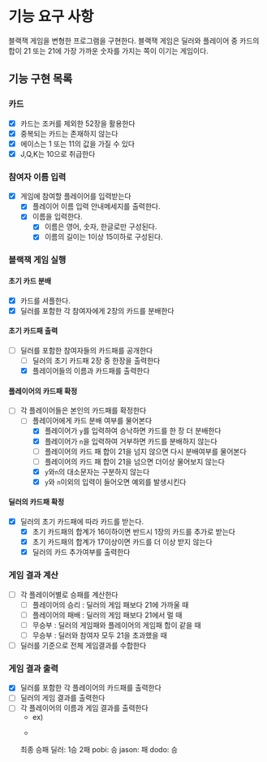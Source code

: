 # 기능 요구 사항

블랙잭 게임을 변형한 프로그램을 구현한다.
블랙잭 게임은 딜러와 플레이어 중 카드의 합이 21 또는 21에 가장 가까운 숫자를 가지는 쪽이 이기는 게임이다.

## 기능 구현 목록

### 카드

- [x] 카드는 조커를 제외한 52장을 활용한다
- [x] 중복되는 카드는 존재하지 않는다
- [x] 에이스는 1 또는 11의 값을 가질 수 있다
- [x] J,Q,K는 10으로 취급한다

### 참여자 이름 입력

- [x] 게임에 참여할 플레이어를 입력받는다
    - [x] 플레이어 이름 입력 안내메세지를 출력한다.
    - [x] 이름을 입력한다.
        - [x] 이름은 영어, 숫자, 한글로만 구성된다.
        - [x] 이름의 길이는 1이상 15이하로 구성된다.

### 블랙잭 게임 실행

#### 초기 카드 분배

- [x] 카드를 셔플한다.
- [x] 딜러를 포함한 각 참여자에게 2장의 카드를 분배한다

#### 초기 카드패 출력

- [ ] 딜러를 포함한 참여자들의 카드패를 공개한다
    - [ ] 딜러의 초기 카드패 2장 중 한장을 출력한다
    - [x] 플레이어들의 이름과 카드패를 출력한다

#### 플레이어의 카드패 확정

- [ ] 각 플레이어들은 본인의 카드패를 확정한다
    - [ ] 플레이어에게 카드 분배 여부를 물어본다
        - [x] 플레이어가 `y`를 입력하여 승낙하면 카드를 한 장 더 분배한다
        - [x] 플레이어가 `n`을 입력하여 거부하면 카드를 분배하지 않는다
        - [ ] 플레이어의 카드 패 합이 21을 넘지 않으면 다시 분배여부를 물어본다
        - [ ] 플레이어의 카드 패 합이 21을 넘으면 더이상 물어보지 않는다
        - [x] `y`와`n`의 대소문자는 구분하지 않는다
        - [x] `y`와 `n`이외의 입력이 들어오면 예외를 발생시킨다

#### 딜러의 카드패 확정

- [x] 딜러의 초기 카드패에 따라 카드를 받는다.
    - [x] 초기 카드패의 합계가 16이하이면 반드시 1장의 카드를 추가로 받는다
    - [x] 초기 카드패의 합계가 17이상이면 카드를 더 이상 받지 않는다
    - [x] 딜러의 카드 추가여부를 출력한다

### 게임 결과 계산

- [ ] 각 플레이어별로 승패를 계산한다
    - [ ] 플레이어의 승리 : 딜러의 게임 패보다 21에 가까울 때
    - [ ] 플레이어의 패배 : 딜러의 게임 패보다 21에서 멀 때
    - [ ] 무승부 : 딜러의 게임패와 플레이어의 게임패 합이 같을 때
    - [ ] 무승부 : 딜러와 참여자 모두 21을 초과했을 때
- [ ] 딜러를 기준으로 전체 게임결과를 수합한다

### 게임 결과 출력

- [x] 딜러를 포함한 각 플레이어의 카드패를 출력한다
- [ ] 딜러의 게임 결과를 출력한다
- [ ] 각 플레이어의 이름과 게임 결과를 출력한다
    - ex)
    - ```
    최종 승패
    딜러: 1승 2패
    pobi: 승
    jason: 패
    dodo: 승
    ```
